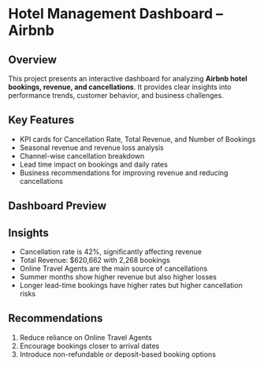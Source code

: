 
# Hotel Management Dashboard – Airbnb  

## Overview  
This project presents an interactive dashboard for analyzing **Airbnb hotel bookings, revenue, and cancellations**. It provides clear insights into performance trends, customer behavior, and business challenges.  

## Key Features  
- KPI cards for Cancellation Rate, Total Revenue, and Number of Bookings  
- Seasonal revenue and revenue loss analysis  
- Channel-wise cancellation breakdown  
- Lead time impact on bookings and daily rates  
- Business recommendations for improving revenue and reducing cancellations  

## Dashboard Preview  

## Insights  
- Cancellation rate is 42%, significantly affecting revenue  
- Total Revenue: $620,662 with 2,268 bookings  
- Online Travel Agents are the main source of cancellations  
- Summer months show higher revenue but also higher losses  
- Longer lead-time bookings have higher rates but higher cancellation risks  

## Recommendations  
1. Reduce reliance on Online Travel Agents  
2. Encourage bookings closer to arrival dates  
3. Introduce non-refundable or deposit-based booking options  
